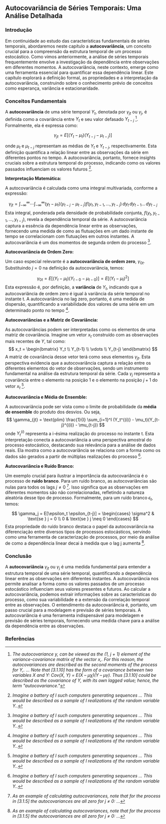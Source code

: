 ## Autocovariância de Séries Temporais: Uma Análise Detalhada

### Introdução

Em continuidade ao estudo das características fundamentais de séries temporais, abordaremos neste capítulo a **autocovariância**, um conceito crucial para a compreensão da estrutura temporal de um processo estocástico. Como vimos anteriormente, a análise de séries temporais frequentemente envolve a investigação da dependência entre observações em diferentes momentos. A autocovariância, neste contexto, emerge como uma ferramenta essencial para quantificar essa dependência linear. Este capítulo explorará a definição formal, as propriedades e a interpretação da autocovariância, construindo sobre o conhecimento prévio de conceitos como esperança, variância e estacionaridade.

### Conceitos Fundamentais

A **autocovariância** de uma série temporal $Y_t$, denotada por $\gamma_{jt}$ ou $\gamma_j$, é definida como a covariância entre $Y_t$ e seu valor defasado $Y_{t-j}$ [^3]. Formalmente, ela é expressa como:

$$
\gamma_{jt} = E[(Y_t - \mu_t)(Y_{t-j} - \mu_{t-j})]
$$

onde $\mu_t$ e $\mu_{t-j}$ representam as médias de $Y_t$ e $Y_{t-j}$, respectivamente. Esta definição quantifica a relação linear entre as observações da série em diferentes pontos no tempo. A autocovariância, portanto, fornece insights cruciais sobre a estrutura temporal do processo, indicando como os valores passados influenciam os valores futuros [^1].

**Interpretação Matemática:**

A autocovariância é calculada como uma integral multivariada, conforme a expressão:

$$
\gamma_{jt} = \int_{-\infty}^{\infty} \cdots \int_{-\infty}^{\infty} (y_t - \mu_t)(y_{t-j} - \mu_{t-j}) f(y_t, y_{t-1}, \ldots, y_{t-j}) \, dy_t \, dy_{t-1} \ldots \, dy_{t-j}
$$
Esta integral, ponderada pela densidade de probabilidade conjunta, $f(y_t, y_{t-1}, \ldots, y_{t-j})$, revela a dependência temporal da série.  A autocovariância captura a essência da dependência linear entre as observações, fornecendo uma medida de como as flutuações em um dado instante de tempo se correlacionam com flutuações em outros instantes. A autocovariância é um dos momentos de segunda ordem do processo [^1].

**Autocovariância de Ordem Zero:**

Um caso especial relevante é a **autocovariância de ordem zero**, $\gamma_{0t}$. Substituindo $j=0$ na definição da autocovariância, temos:

$$
\gamma_{0t} = E[(Y_t - \mu_t)(Y_{t-0} - \mu_{t-0})] = E[(Y_t - \mu_t)^2]
$$
Esta expressão é, por definição, a **variância** de $Y_t$, indicando que a autocovariância de ordem zero é igual à variância da série temporal no instante t. A autocovariância no lag zero, portanto, é uma medida de dispersão, quantificando a variabilidade dos valores de uma série em um determinado ponto no tempo [^1].

**Autocovariâncias e a Matriz de Covariância:**

As autocovariâncias podem ser interpretadas como os elementos de uma matriz de covariância. Imagine um vetor $x_t$ construído com as observações mais recentes de $Y$, tal como:
$$
x_t = \begin{bmatrix} Y_t \\ Y_{t-1} \\ \vdots \\ Y_{t-j} \end{bmatrix}
$$
A matriz de covariância desse vetor terá como seus elementos $\gamma_{jt}$. Esta perspectiva evidencia que a autocovariância captura a relação entre os diferentes elementos do vetor de observações, sendo um instrumento fundamental na análise da estrutura temporal da série. Cada $\gamma_j$ representa a covariância entre o elemento na posição $1$ e o elemento na posição $j+1$ do vetor $x_t$ [^1].

**Autocovariância e Média de Ensemble:**

A autocovariância pode ser vista como o limite de probabilidade da **média de ensemble** do produto dos desvios. Ou seja,
$$
\gamma_{jt} = \text{plim} \frac{1}{I} \sum_{i=1}^I (Y_t^{(i)} - \mu_t)(Y_{t-j}^{(i)} - \mu_{t-j})
$$
onde $Y_t^{(i)}$ representa a i-ésima realização do processo no instante t. Esta interpretação conecta a autocovariância a uma perspectiva amostral do processo estocástico, destacando sua relevância para a análise de dados reais. Ela mostra como a autocovariância se relaciona com a forma como os dados são gerados a partir de múltiplas realizações do processo [^1].

**Autocovariância e Ruído Branco:**

Um exemplo crucial para ilustrar a importância da autocovariância é o processo de **ruído branco**. Para um ruído branco, as autocovariâncias são nulas para todos os lags $j \neq 0$ [^2]. Isso significa que as observações em diferentes momentos são não correlacionadas, refletindo a natureza aleatória desse tipo de processo. Formalmente, para um ruído branco $\epsilon_t$, temos:

$$
\gamma_j = E[\epsilon_t \epsilon_{t-j}] =
\begin{cases}
\sigma^2 & \text{se } j = 0 \\
0 & \text{se } j \neq 0
\end{cases}
$$
Esta propriedade do ruído branco destaca o papel da autocovariância na diferenciação entre diversos tipos de processos estocásticos, servindo como uma ferramenta de caracterização de processos, por meio da análise de como a dependência linear decai à medida que o lag j aumenta [^2].

### Conclusão

A **autocovariância** $\gamma_{jt}$ ou $\gamma_{j}$ é uma medida fundamental para entender a estrutura temporal de uma série temporal, quantificando a dependência linear entre as observações em diferentes instantes.  A autocovariância nos permite analisar a forma como os valores passados de um processo estocástico influenciam seus valores presentes e futuros.  Ao calcular a autocovariância, podemos extrair informações sobre as características do processo, como sua variabilidade e a extensão da correlação temporal entre as observações. O entendimento da autocovariância é, portanto, um passo crucial para a modelagem e previsão de séries temporais. A autocovariância é uma ferramenta indispensável para modelagem e previsão de séries temporais, fornecendo uma medida chave para a análise da dependência entre as observações.

### Referências
[^1]: *Imagine a battery of I such computers generating sequences ... This would be described as a sample of I realizations of the random variable Y..*
[^2]: *As an example of calculating autocovariances, note that for the process in [3.1.5] the autocovariances are all zero for j ≠ 0: ...*
[^3]: *The autocovariance y, can be viewed as the (1, j + 1) element of the variance-covariance matrix of the vector x,. For this reason, the autocovariances are described as the second moments of the process for Y,. ... Note that [3.1.10] has the form of a covariance between two variables X and Y: Cov(X, Y) = E(X – μχ)(Y – μγ). Thus [3.1.10] could be described as the covariance of Y, with its own lagged value; hence, the term "autocovariance."*
<!-- END -->
